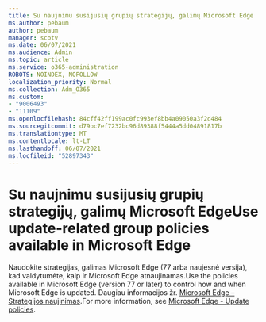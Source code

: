 ```yaml
---
title: Su naujnimu susijusių grupių strategijų, galimų Microsoft Edge
ms.author: pebaum
author: pebaum
manager: scotv
ms.date: 06/07/2021
ms.audience: Admin
ms.topic: article
ms.service: o365-administration
ROBOTS: NOINDEX, NOFOLLOW
localization_priority: Normal
ms.collection: Adm_O365
ms.custom:
- "9006493"
- "11109"
ms.openlocfilehash: 84cff42ff199ac0fc993ef8bb4a09050a3f2d484
ms.sourcegitcommit: d79bc7ef7232bc96d89388f5444a5dd04891817b
ms.translationtype: MT
ms.contentlocale: lt-LT
ms.lasthandoff: 06/07/2021
ms.locfileid: "52897343"
---
```

# <a name="use-update-related-group-policies-available-in-microsoft-edge"></a><span data-ttu-id="beb3c-102">Su naujnimu susijusių grupių strategijų, galimų Microsoft Edge</span><span class="sxs-lookup"><span data-stu-id="beb3c-102">Use update-related group policies available in Microsoft Edge</span></span>

<span data-ttu-id="beb3c-103">Naudokite strategijas, galimas Microsoft Edge (77 arba naujesnė versija), kad valdytumėte, kaip ir Microsoft Edge atnaujinamas.</span><span class="sxs-lookup"><span data-stu-id="beb3c-103">Use the policies available in Microsoft Edge (version 77 or later) to control how and when Microsoft Edge is updated.</span></span> <span data-ttu-id="beb3c-104">Daugiau informacijos žr. [Microsoft Edge – Strategijos naujinimas](/DeployEdge/microsoft-edge-update-policies#available-policies).</span><span class="sxs-lookup"><span data-stu-id="beb3c-104">For more information, see [Microsoft Edge - Update policies](/DeployEdge/microsoft-edge-update-policies#available-policies).</span></span>